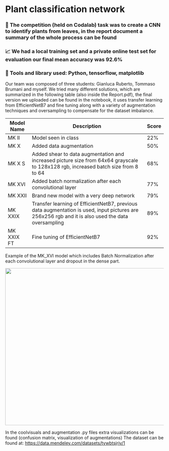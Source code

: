 # Plant classification network
### 🎯 The competition (held on Codalab) task was to create a CNN to identify plants from leaves, in the report document a summary of the whole process can be found
### 📈 We had a local training set and a private online test set for evaluation our final mean accuracy was 92.6%
### 🧰 Tools and library used: Python, tensorflow, matplotlib

Our team was composed of three students: Gianluca Ruberto, Tommaso Brumani and myself. 
We tried many different solutions, which are summarized in the following table (also inside the Report.pdf), the final version we uploaded can be found in the notebook, it uses transfer learning from EfficientNetB7 and fine tuning along with a variety of augmentation techniques and oversampling to compensate for the dataset imbalance.

| Model Name | Description                                                                                                                                       | Score |
|------------|---------------------------------------------------------------------------------------------------------------------------------------------------|-------|
| MK II      | Model seen in class                                                                                                                               | 22%   |
| MK X       | Added data augmentation                                                                                                                           | 50%   |
| MK X S     | Added shear to data augmentation and increased picture size from 64x64 grayscale to 128x128 rgb, increased batch size from 8 to 64                | 68%   |
| MK XVI     | Added batch normalization after each convolutional layer                                                                                          | 77%   |
| MK XXII    | Brand new model with a very deep network                                                                                                          | 79%   |
| MK XXIX    | Transfer learning of EfficientNetB7, previous data augmentation is used, input pictures are 256x256 rgb and it is also used the data oversampling | 89%   |
| MK XXIX FT | Fine tuning of EfficientNetB7                                                                                                                     | 92%   |

Example of the MK_XVI model which includes Batch Normalization after each convolutional layer and dropout in the dense part.
<p align="center"><img src="https://user-images.githubusercontent.com/62057461/143869086-8d706e10-321a-42c7-aa8e-436bbfeaf242.png" align="center" height="500" width="750">
</p>


In the coolvisuals and augmentation .py files extra visualizations can be found (confusion matrix, visualization of augmentations)
The dataset can be found at: https://data.mendeley.com/datasets/tywbtsjrjv/1
